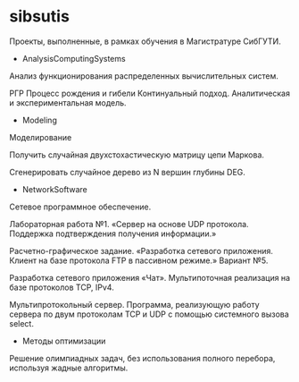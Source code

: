 # sibsutis

Проекты, выполненные, в рамках обучения в Магистратуре СибГУТИ.



- AnalysisComputingSystems

Анализ функционирования распределенных вычислительных систем.

РГР Процесс рождения и гибели Континуальный подход. Аналитическая и экспериментальная модель.



- Modeling

Моделирование

Получить случайная двухстохастическую матрицу цепи Маркова. 

Сгенерировать случайное дерево из N вершин глубины DEG.



- NetworkSoftware

Сетевое программное обеспечение.

Лабораторная работа №1. «Сервер на основе UDP протокола. Поддержка подтверждения получения информации.»

Расчетно-графическое задание. «Разработка сетевого приложения. Клиент на базе протокола FTP в пассивном режиме.» Вариант №5.

Разработка сетевого приложения «Чат». Мультипоточная реализация на базе протоколов TCP, IPv4.

Мультипротокольный сервер. Программа, реализующую работу сервера по двум протоколам TCP и UDP с помощью системного вызова select.



- Методы оптимизации 

Решение олимпиадных задач, без использования полного перебора, используя жадные алгоритмы.
